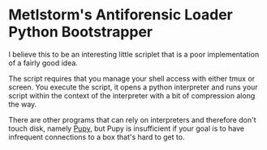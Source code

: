 # Metlstorm's Antiforensic Loader Python Bootstrapper
I believe this to be an interesting little scriplet that is a poor implementation of a fairly good idea.

The script requires that you manage your shell access with either tmux or screen. You execute the script, it opens a python interpreter and runs your script within the context of the interpreter with a bit of compression along the way.

There are other programs that can rely on interpreters and therefore don't touch disk, namely [Pupy](), but Pupy is insufficient if your goal is to have infrequent connections to a box that's hard to get to.
